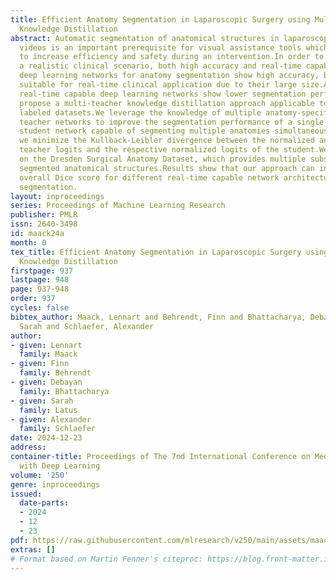 ```yaml
---
title: Efficient Anatomy Segmentation in Laparoscopic Surgery using Multi-Teacher
  Knowledge Distillation
abstract: Automatic segmentation of anatomical structures in laparoscopic images or
  videos is an important prerequisite for visual assistance tools which are designed
  to increase efficiency and safety during an intervention.In order to be used in
  a realistic clinical scenario, both high accuracy and real-time capability are required.Current
  deep learning networks for anatomy segmentation show high accuracy, but are not
  suitable for real-time clinical application due to their large size.As smaller,
  real-time capable deep learning networks show lower segmentation performance, we
  propose a multi-teacher knowledge distillation approach applicable to partially
  labeled datasets.We leverage the knowledge of multiple anatomy-specific, high-accuracy
  teacher networks to improve the segmentation performance of a single and efficient
  student network capable of segmenting multiple anatomies simultaneously.To do so,
  we minimize the Kullback-Leibler divergence between the normalized anatomy-specific
  teacher logits and the respective normalized logits of the student.We conduct experiments
  on the Dresden Surgical Anatomy Dataset, which provides multiple subsets of binary
  segmented anatomical structures.Results show that our approach can increase the
  overall Dice score for different real-time capable network architectures for anatomy
  segmentation.
layout: inproceedings
series: Proceedings of Machine Learning Research
publisher: PMLR
issn: 2640-3498
id: maack24a
month: 0
tex_title: Efficient Anatomy Segmentation in Laparoscopic Surgery using Multi-Teacher
  Knowledge Distillation
firstpage: 937
lastpage: 948
page: 937-948
order: 937
cycles: false
bibtex_author: Maack, Lennart and Behrendt, Finn and Bhattacharya, Debayan and Latus,
  Sarah and Schlaefer, Alexander
author:
- given: Lennart
  family: Maack
- given: Finn
  family: Behrendt
- given: Debayan
  family: Bhattacharya
- given: Sarah
  family: Latus
- given: Alexander
  family: Schlaefer
date: 2024-12-23
address:
container-title: Proceedings of The 7nd International Conference on Medical Imaging
  with Deep Learning
volume: '250'
genre: inproceedings
issued:
  date-parts:
  - 2024
  - 12
  - 23
pdf: https://raw.githubusercontent.com/mlresearch/v250/main/assets/maack24a/maack24a.pdf
extras: []
# Format based on Martin Fenner's citeproc: https://blog.front-matter.io/posts/citeproc-yaml-for-bibliographies/
---
```

